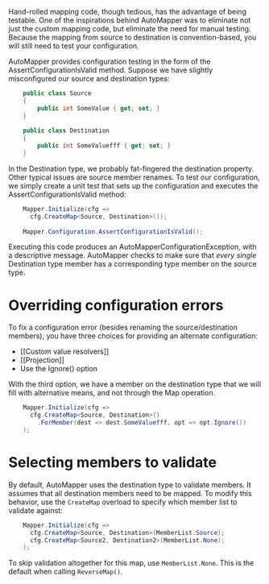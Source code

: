 Hand-rolled mapping code, though tedious, has the advantage of being testable.  One of the inspirations behind AutoMapper was to eliminate not just the custom mapping code, but eliminate the need for manual testing.  Because the mapping from source to destination is convention-based, you will still need to test your configuration.

AutoMapper provides configuration testing in the form of the AssertConfigurationIsValid method.  Suppose we have slightly misconfigured our source and destination types:
```csharp
    public class Source
    {
    	public int SomeValue { get; set; }
    }
    
    public class Destination
    {
    	public int SomeValuefff { get; set; }
    }
```
In the Destination type, we probably fat-fingered the destination property.  Other typical issues are source member renames.  To test our configuration, we simply create a unit test that sets up the configuration and executes the AssertConfigurationIsValid method:
```csharp
    Mapper.Initialize(cfg => 
      cfg.CreateMap<Source, Destination>());
    
    Mapper.Configuration.AssertConfigurationIsValid();
```
Executing this code produces an AutoMapperConfigurationException, with a descriptive message.  AutoMapper checks to make sure that *every single* Destination type member has a corresponding type member on the source type.
# Overriding configuration errors
To fix a configuration error (besides renaming the source/destination members), you have three choices for providing an alternate configuration:

* [[Custom value resolvers]]
* [[Projection]]
* Use the Ignore() option

With the third option, we have a member on the destination type that we will fill with alternative means, and not through the Map operation.
```csharp
    Mapper.Initialize(cfg => 
      cfg.CreateMap<Source, Destination>()
    	.ForMember(dest => dest.SomeValuefff, opt => opt.Ignore())
    );
```

# Selecting members to validate

By default, AutoMapper uses the destination type to validate members. It assumes that all destination members need to be mapped. To modify this behavior, use the `CreateMap` overload to specify which member list to validate against:

```csharp
    Mapper.Initialize(cfg => 
      cfg.CreateMap<Source, Destination>(MemberList.Source);
      cfg.CreateMap<Source2, Destination2>(MemberList.None);
    );
```

To skip validation altogether for this map, use `MemberList.None`. This is the default when calling `ReverseMap()`.